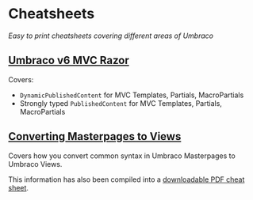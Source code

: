 # Cheatsheets

_Easy to print cheatsheets covering different areas of Umbraco_

## [Umbraco v6 MVC Razor](https://our.umbraco.com/projects/developer-tools/umbraco-v6-mvc-razor-cheatsheets)

Covers: 

* `DynamicPublishedContent` for MVC Templates, Partials, MacroPartials
* Strongly typed `PublishedContent` for MVC Templates, Partials, MacroPartials

## [Converting Masterpages to Views](masterpagestoviews.md)

Covers how you convert common syntax in Umbraco Masterpages to Umbraco Views.

This information has also been compiled into a [downloadable PDF cheat sheet](Masterpages2Views.pdf).
